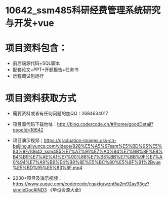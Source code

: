 # 10642_ssm485科研经费管理系统研究与开发+vue
  
# 项目资料包含：
* 前后端源代码+SQL脚本
* 配套论文+PPT+开题报告+任务书
* 远程调试包运行

# 项目资料获取方式
* 需要资料或者有任何问题的加QQ：2684634017

* 项目源代码下载地址：http://blog.codercode.cn/#/home/goodDetail?goodId=10642

* 项目演示视频；https://graduation-images.oss-cn-beijing.aliyuncs.com/videos/828%E5%A5%97ssm%E5%BD%95%E5%83%8F/10642_ssm485%E7%A7%91%E7%A0%94%E7%BB%8F%E8%B4%B9%E7%AE%A1%E7%90%86%E7%B3%BB%E7%BB%9F%E7%A0%94%E7%A9%B6%E4%B8%8E%E5%BC%80%E5%8F%91%2Bvue%E5%BD%95%E5%83%8F.mp4



* 2000+项目及演示视频：https://www.yuque.com/codercode/cqaxlg/wznt5a2m92ay93gz?singleDoc#lND3 《毕设资源大全》




